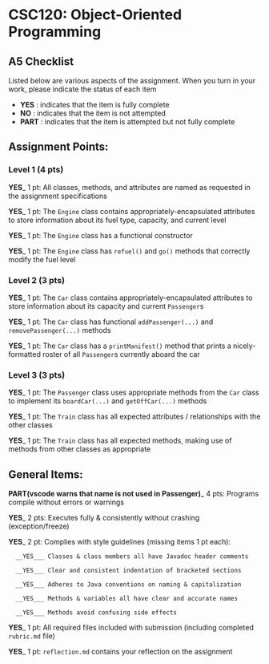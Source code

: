 # CSC120: Object-Oriented Programming
## A5 Checklist

Listed below are various aspects of the assignment.  When you turn in your work, please indicate the status of each item

- **YES** : indicates that the item is fully complete
- **NO** : indicates that the item is not attempted
- **PART** : indicates that the item is attempted but not fully complete


## Assignment Points:

### Level 1 (4 pts)

__YES___ 1 pt: All classes, methods, and attributes are named as requested in the assignment specifications

__YES___ 1 pt: The `Engine` class contains appropriately-encapsulated attributes to store information about its fuel type, capacity, and current level

__YES___ 1 pt: The `Engine` class has a functional constructor

__YES___ 1 pt: The `Engine` class has `refuel()` and `go()` methods that correctly modify the fuel level

### Level 2 (3 pts)

__YES___ 1 pt: The `Car` class contains appropriately-encapsulated attributes to store information about its capacity and current `Passenger`s

__YES___ 1 pt: The `Car` class has functional `addPassenger(...)` and `removePassenger(...)` methods

__YES___ 1 pt: The `Car` class has a `printManifest()` method that prints a nicely-formatted roster of all `Passenger`s currently aboard the car

### Level 3 (3 pts)

__YES___ 1 pt: The `Passenger` class uses appropriate methods from the `Car` class to implement its `boardCar(...)` and `getOffCar(...)` methods

__YES___ 1 pt: The `Train` class has all expected attributes / relationships with the other classes

__YES___ 1 pt: The `Train` class has all expected methods, making use of methods from other classes as appropriate



## General Items:

__PART(vscode warns that name is not used in Passenger)___ 4 pts: Programs compile without errors or warnings

__YES___ 2 pts: Executes fully & consistently without crashing (exception/freeze)

__YES___ 2 pt: Complies with style guidelines (missing items 1 pt each):

      __YES___ Classes & class members all have Javadoc header comments

      __YES___ Clear and consistent indentation of bracketed sections

      __YES___ Adheres to Java conventions on naming & capitalization

      __YES___ Methods & variables all have clear and accurate names

      __YES___ Methods avoid confusing side effects

__YES___ 1 pt: All required files included with submission (including completed `rubric.md` file)

__YES___ 1 pt: `reflection.md` contains your reflection on the assignment
